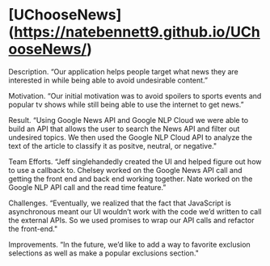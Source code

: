 # [UChooseNews] (https://natebennett9.github.io/UChooseNews/)

Description. “Our application helps people target what news they are interested in while being able to avoid undesirable content.”

Motivation. “Our initial motivation was to avoid spoilers to sports events and popular tv shows while still being able to use the internet to get news.”

Result. “Using Google News API and Google NLP Cloud we were able to build an API that allows the user to search the News API and filter out undesired topics. We then used the Google NLP Cloud API to analyze the text of the article to classify it as positve, neutral, or negative."

Team Efforts. “Jeff singlehandedly created the UI and helped figure out how to use a callback to. Chelsey worked on the Google News API call and getting the front end and back end working together. Nate worked on the Google NLP API call and the read time feature.”

Challenges. “Eventually, we realized that the fact that JavaScript is asynchronous meant our UI wouldn’t work with the code we’d written to call the external APIs. So we used promises to wrap our API calls and refactor the front-end."

Improvements. “In the future, we’d like to add a way to favorite exclusion selections as well as make a popular exclusions section."

